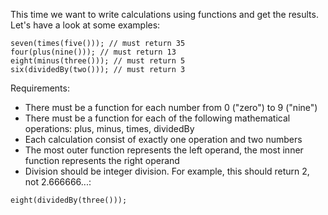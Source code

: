This time we want to write calculations using functions and get the results. Let's have a look at some examples:

```
seven(times(five())); // must return 35
four(plus(nine())); // must return 13
eight(minus(three())); // must return 5
six(dividedBy(two())); // must return 3
```

Requirements:

* There must be a function for each number from 0 ("zero") to 9 ("nine")
* There must be a function for each of the following mathematical operations: plus, minus, times, dividedBy
* Each calculation consist of exactly one operation and two numbers
* The most outer function represents the left operand, the most inner function represents the right operand
* Division should be integer division. For example, this should return 2, not 2.666666...:

```
eight(dividedBy(three()));
```
